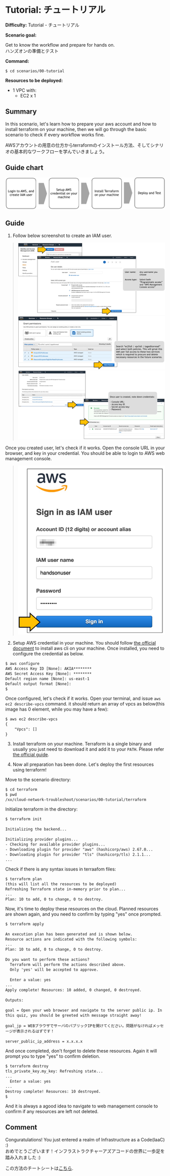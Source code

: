 # Tutorial: チュートリアル

**Difficulty:** Tutorial - チュートリアル

**Scenario goal:**

Get to know the workflow and prepare for hands on.  
ハンズオンの準備とテスト

**Command:**
```
$ cd scenarios/00-tutorial
```

**Resources to be deployed:**

* 1 VPC with:
  * EC2 x 1

## Summary

In this scenario, let's learn how to prepare your aws account and how to install terraform on your machine, then we will go through the basic scenario to check if every workflow works fine.

AWSアカウントの用意の仕方からterraformのインストール方法、そしてシナリオの基本的なワークフローを学んでいきましょう。

## Guide chart

![guide chart](./asset/00-route.jpg)

## Guide

1. Follow below screenshot to create an IAM user.

>![awsiam01](./asset/00-awsiam01.jpg)
>![awsiam02](./asset/00-awsiam02.jpg)
>![awsiam03](./asset/00-awsiam03.jpg)

Once you created user, let's check if it works.
Open the console URL in your browser, and key in your credential. You should be able to login to AWS web management console.

>![awsiam04](./asset/00-awsiam04.jpg)

2. Setup AWS credential in your machine. You should follow [the official document](https://docs.aws.amazon.com/cli/latest/userguide/install-cliv2.html) to install aws cli on your machine. Once installed, you need to configure the credential as below.
```
$ aws configure
AWS Access Key ID [None]: AKIA********
AWS Secret Access Key [None]: ********
Default region name [None]: us-east-1
Default output format [None]: 
$ 
```
Once configured, let's check if it works. Open your terminal, and issue `aws ec2 describe-vpcs` command. it should return an array of vpcs as below(this image has 0 element, while you may have a few):
```
$ aws ec2 describe-vpcs
{
    "Vpcs": []
}
```

3. Install terraform on your machine. Terraform is a single binary and usually you just need to download it and add it to your `PATH`. Please refer [the official guide](https://www.terraform.io/downloads.html).

4. Now all preparation has been done. Let's deploy the first resources using terraform!

Move to the scenario directory:
```
$ cd terraform
$ pwd
/xx/cloud-network-troubleshoot/scenarios/00-tutorial/terraform
```

Initialize terraform in the directory:
```
$ terraform init

Initializing the backend...

Initializing provider plugins...
- Checking for available provider plugins...
- Downloading plugin for provider "aws" (hashicorp/aws) 2.67.0...
- Downloading plugin for provider "tls" (hashicorp/tls) 2.1.1...
...
```

Check if there is any syntax issues in terraafom files:
```
$ terraform plan
(this will list all the resources to be deployed)
Refreshing Terraform state in-memory prior to plan...
...
Plan: 10 to add, 0 to change, 0 to destroy.
```

Now, it's time to deploy these resources on the cloud. Planned resources are shown again, and you need to confirm by typing "yes" once prompted.
```
$ terraform apply

An execution plan has been generated and is shown below.
Resource actions are indicated with the following symbols:
...
Plan: 10 to add, 0 to change, 0 to destroy.

Do you want to perform these actions?
  Terraform will perform the actions described above.
  Only 'yes' will be accepted to approve.

  Enter a value: yes
...
Apply complete! Resources: 10 added, 0 changed, 0 destroyed.

Outputs:

goal = Open your web browser and navigate to the server public ip. In this quiz, you should be greeted with message straight away!

goal_jp = WEBブラウザでサーバのパブリックIPを開けてください。問題がなければメッセージが表示されるはずです！

server_public_ip_address = x.x.x.x
```

And once completed, don't forget to delete these resources. Again it will prompt you to type "yes" to confirm deletion.
```
$ terraform destroy
tls_private_key.my_key: Refreshing state... 
...
  Enter a value: yes
...
Destroy complete! Resources: 10 destroyed.
$ 
```

And it is always a agood idea to navigate to web management console to confirm if any resources are left not deleted.

## Comment

Conguratulations! You just entered a realm of Infrastructure as a Code(IaaC) :)  
おめでとうございます！インフラストラクチャーアズアコードの世界に一歩足を踏み入れました :)  

この方法のチートシートは[こちら](./cheat_sheet.md).
